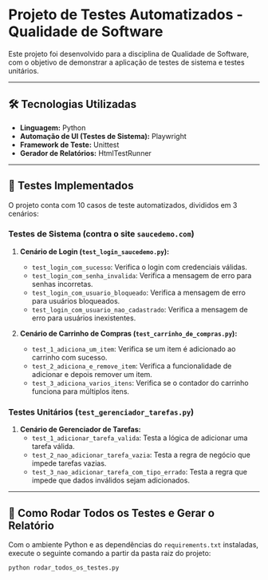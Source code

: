 # Projeto de Testes Automatizados - Qualidade de Software

Este projeto foi desenvolvido para a disciplina de Qualidade de Software, com o objetivo de demonstrar a aplicação de testes de sistema e testes unitários.

---

## 🛠️ Tecnologias Utilizadas

* **Linguagem:** Python
* **Automação de UI (Testes de Sistema):** Playwright
* **Framework de Teste:** Unittest
* **Gerador de Relatórios:** HtmlTestRunner

---

## 🧪 Testes Implementados

O projeto conta com 10 casos de teste automatizados, divididos em 3 cenários:

### Testes de Sistema (contra o site `saucedemo.com`)

1.  **Cenário de Login (`test_login_saucedemo.py`):**
    * `test_login_com_sucesso`: Verifica o login com credenciais válidas.
    * `test_login_com_senha_invalida`: Verifica a mensagem de erro para senhas incorretas.
    * `test_login_com_usuario_bloqueado`: Verifica a mensagem de erro para usuários bloqueados.
    * `test_login_com_usuario_nao_cadastrado`: Verifica a mensagem de erro para usuários inexistentes.

2.  **Cenário de Carrinho de Compras (`test_carrinho_de_compras.py`):**
    * `test_1_adiciona_um_item`: Verifica se um item é adicionado ao carrinho com sucesso.
    * `test_2_adiciona_e_remove_item`: Verifica a funcionalidade de adicionar e depois remover um item.
    * `test_3_adiciona_varios_itens`: Verifica se o contador do carrinho funciona para múltiplos itens.

### Testes Unitários (`test_gerenciador_tarefas.py`)

1.  **Cenário de Gerenciador de Tarefas:**
    * `test_1_adicionar_tarefa_valida`: Testa a lógica de adicionar uma tarefa válida.
    * `test_2_nao_adicionar_tarefa_vazia`: Testa a regra de negócio que impede tarefas vazias.
    * `test_3_nao_adicionar_tarefa_com_tipo_errado`: Testa a regra que impede que dados inválidos sejam adicionados.

---

## 🚀 Como Rodar Todos os Testes e Gerar o Relatório

Com o ambiente Python e as dependências do `requirements.txt` instaladas, execute o seguinte comando a partir da pasta raiz do projeto:

```bash
python rodar_todos_os_testes.py